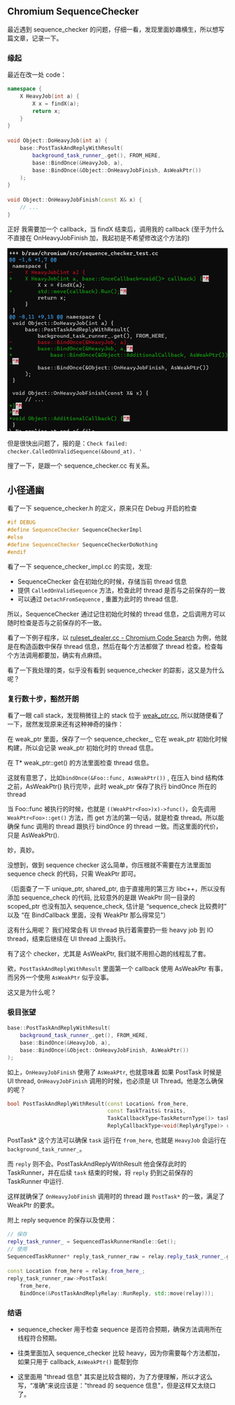 ## Chromium SequenceChecker

最近遇到 sequence_checker 的问题，仔细一看，发现里面妙趣横生，所以想写篇文章，记录一下。

### 缘起

最近在改一处 code：

```c++
namespace {
    X HeavyJob(int a) {
        X x = findX(a);
        return x;
    }
}

void Object::DoHeavyJob(int a) {
    base::PostTaskAndReplyWithResult(
        background_task_runner_.get(), FROM_HERE,
        base::BindOnce(&HeavyJob, a),
        base::BindOnce(&Object::OnHeavyJobFinish, AsWeakPtr())
    );
}

void Object::OnHeavyJobFinish(const X& x) {
    // ...
}
```

正好 我需要加一个 callback，当 findX 结束后，调用我的 callback (至于为什么不直接在 OnHeavyJobFinish 加，我起初是不希望修改这个方法的)

![image-20220111155012520](res/sequence_checker_patch.png)

但是很快出问题了，报的是：`Check failed: checker.CalledOnValidSequence(&bound_at). '`

搜了一下，是跟一个 sequence_checker.cc 有关系。



## 小径通幽

看了一下 sequence_checker.h 的定义，原来只在 Debug 开启的检查

```c++
#if DEBUG
#define SequenceChecker SequenceCheckerImpl
#else
#define SequenceChecker SequenceCheckerDoNothing
#endif
```

看了一下 sequence_checker_impl.cc 的实现，发现:

* SequenceChecker 会在初始化的时候，存储当前 thread 信息
* 提供 `CalledOnValidSequence` 方法，检查此时 thread 是否与之前保存的一致
* 可以通过 `DetachFromSequence` , 重置为此时的 thread 信息.

所以，SequenceChecker 通过记住初始化时候的 thread 信息，之后调用方可以随时检查是否与之前保存的不一致。

看了一下例子程序，以 [ruleset_dealer.cc - Chromium Code Search](https://source.chromium.org/chromium/chromium/src/+/main:components/subresource_filter/content/common/ruleset_dealer.cc;bpv=1;bpt=1) 为例，他就是在构造函数中保存 thread 信息，然后在每个方法都做了 thread 检查。检查每个方法调用都要加，确实有点麻烦。

看了一下我处理的类，似乎没有看到 sequence_checker 的踪影，这又是为什么呢？



### 复行数十步，豁然开朗

看了一眼 call stack，发现稍微往上的 stack 位于 [weak_ptr.cc](https://source.chromium.org/chromium/chromium/src/+/main:base/memory/weak_ptr.cc), 所以就随便看了一下，居然发现原来还有这种神奇的操作：

在 weak_ptr 里面，保存了一个 sequence_checker_, 它在 weak_ptr 初始化时候构建，所以会记录 weak_ptr 初始化时的 thread 信息。

在 T* weak_ptr::get() 的方法里面检查 thread 信息。

这就有意思了，比如`bindOnce(&Foo::func, AsWeakPtr())` , 在压入 bind 结构体之前，AsWeakPtr() 执行完毕，此时 weak_ptr 保存了执行 bindOnce 所在的 thread

当 Foo::func 被执行的时候，也就是 `((WeakPtr<Foo>)x)->func()`，会先调用 `WeakPtr<Foo>::get()` 方法，而 get 方法的第一句话，就是检查 thread。所以能确保 func 调用的 thread 跟执行 bindOnce 的 thread 一致。而这里面的代价，只是 AsWeakPtr().

妙，真妙。

没想到，做到 sequence checker 这么简单，你压根就不需要在方法里面加 sequence check 的代码，只需 WeakPtr 即可。

（后面查了一下 unique_ptr, shared_ptr, 由于直接用的第三方 libc++，所以没有添加 sequence_check 的代码, 比较意外的是跟 WeakPtr 同一目录的 scoped_ptr 也没有加入 sequence_check, 估计是 “sequence_check 比较费时” 以及 “在 BindCallback 里面，没有 WeakPtr 那么得常见”）

这有什么用呢？ 我们经常会有 UI thread 执行着需要扔一些 heavy job 到 IO thread，结束后继续在 UI thread 上面执行。

有了这个 checker，尤其是 AsWeakPtr, 我们就不用担心跑的线程乱了套。



欸，`PostTaskAndReplyWithResult` 里面第一个 callback 使用 AsWeakPtr 有事，而另外一个使用 `AsWeakPtr` 似乎没事。

这又是为什么呢？



### 极目张望

```c++
base::PostTaskAndReplyWithResult(
    background_task_runner_.get(), FROM_HERE,
    base::BindOnce(&HeavyJob, a),
    base::BindOnce(&Object::OnHeavyJobFinish, AsWeakPtr())
);
```

如上，`OnHeavyJobFinish` 使用了 `AsWeakPtr`, 也就意味着 如果 PostTask 时候是 UI thread, `OnHeavyJobFinish` 调用的时候，也必须是 UI Thread。他是怎么确保的呢？

```c++
bool PostTaskAndReplyWithResult(const Location& from_here,
                                const TaskTraits& traits,
                                TaskCallbackType<TaskReturnType()> task,
                                ReplyCallbackType<void(ReplyArgType)> reply);
```

PostTask* 这个方法可以确保 `task` 运行在 `from_here`, 也就是 `HeavyJob` 会运行在 `background_task_runner_`。

而 `reply` 则不会。PostTaskAndReplyWithResult 他会保存此时的 TaskRunner，并在后续 `task` 结束的时候，将 `reply` 扔到之前保存的 TaskRunner 中运行. 

这样就确保了 `OnHeavyJobFinish` 调用时的 thread 跟 `PostTask*` 的一致，满足了 WeakPtr 的要求。

附上 reply sequence 的保存以及使用：

```c++
// 保存
reply_task_runner_ = SequencedTaskRunnerHandle::Get();
// 使用
SequencedTaskRunner* reply_task_runner_raw = relay.reply_task_runner_.get();

const Location from_here = relay.from_here_;
reply_task_runner_raw->PostTask(
    from_here,
    BindOnce(&PostTaskAndReplyRelay::RunReply, std::move(relay)));
```



### 结语

* sequence_checker 用于检查 sequence 是否符合预期，确保方法调用所在线程符合预期。

* 往类里面加入 sequence_checker 比较 heavy，因为你需要每个方法都加，如果只用于 callback, `AsWeakPtr()` 能帮到你

* 这里面用 "thread 信息" 其实是比较含糊的，为了方便理解，所以才这么写，“准确”来说应该是："thread 的 sequence 信息"，但是这样又太绕口了。